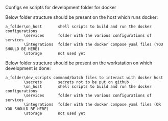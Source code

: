 Configs en scripts for development folder for docker

Below folder structure should be present on the host which runs docker:
```
a_folder\on_host       shell scripts to build and run the docker configurations
        \services      folder with the various configurations of services
        \integrations  folder with the docker compose yaml files (YOU SHOULD BE HERE)
        \storage       not used yet
```

Below folder structure should be present on the workstation on which development is done:
```
a_folder\dev_scripts command/batch files to interact with docker host
        \secrets       secrets not to be put on github
        \on_host       shell scripts to build and run the docker configurations
        \services      folder with the various configurations of services    
        \integrations  folder with the docker compose yaml files (OR YOU SHOULD BE HERE)
        \storage       not used yet
```